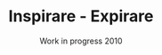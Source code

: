---
layout: lightbox-gallery
title: "Inspirare - Expirare"
subtitle: "Work in progress 2010"
intro: "belgium bluestone, 1,55x0,75x1 m"
gallery:
  - image: "IMG_8011.jpg"
    title: "Inspirare - Expirare"
  - image: "news/inspirare2010/IMG_8016.jpg"
    title: "Inspirare - Expirare"
  - image: "news/inspirare2010/IMG_8017.jpg"
    title: "Inspirare - Expirare"
---